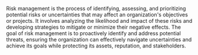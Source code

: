 Risk management is the process of identifying, assessing, and prioritizing potential risks or uncertainties that may affect an organization's objectives or projects. It involves analyzing the likelihood and impact of these risks and developing strategies to mitigate or minimize their negative effects. The goal of risk management is to proactively identify and address potential threats, ensuring the organization can effectively navigate uncertainties and achieve its goals while protecting its assets, reputation, and stakeholders.